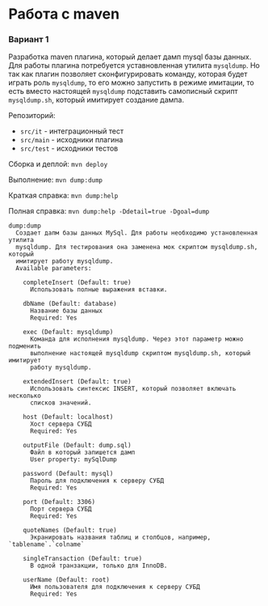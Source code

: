 # Работа с maven
### Вариант 1
Разработка maven плагина, который делает дамп mysql базы данных.
Для работы плагина потребуется уставновленная утилита `mysqldump`.
Но так как плагин позволяет сконфигурировать команду, которая 
будет играть роль `mysqldump`, то его можно запустить в режиме имитации,
то есть вместо настоящей `mysqldump` подставить самописный скрипт 
`mysqldump.sh`, который имитирует создание дампа.

Репозиторий:
* `src/it` - интеграционный тест
* `src/main` - исходники плагина
* `src/test` - исходники тестов

Сборка и деплой: `mvn deploy`

Выполнение: `mvn dump:dump`

Краткая справка: `mvn dump:help`

Полная справка: `mvn dump:help -Ddetail=true -Dgoal=dump`



    dump:dump
      Создает дапм базы данных MySql. Для работы необходимо установленная утилита
      mysqldump. Для тестирования она заменена мок скриптом mysqldump.sh, который
      имитирует работу mysqldump.
      Available parameters:
    
        completeInsert (Default: true)
          Использовать полные выражения вставки.
    
        dbName (Default: database)
          Название базы данных
          Required: Yes
    
        exec (Default: mysqldump)
          Команда для исполнения mysqldump. Через этот параметр можно подменить
          выполнение настоящей mysqldump скриптом mysqldump.sh, который имитирует
          работу mysqldump.
    
        extendedInsert (Default: true)
          Использовать синтексис INSERT, который позволяет включать несколько
          списков значений.
    
        host (Default: localhost)
          Хост сервера СУБД
          Required: Yes
    
        outputFile (Default: dump.sql)
          Файл в который запишется дамп
          User property: mySqlDump
    
        password (Default: mysql)
          Пароль для подключения к серверу СУБД
          Required: Yes
    
        port (Default: 3306)
          Порт сервера СУБД
          Required: Yes
    
        quoteNames (Default: true)
          Экранировать названия таблиц и столбцов, например, `tablename`.`colname`
    
        singleTransaction (Default: true)
          В одной транзакции, только для InnoDB.
    
        userName (Default: root)
          Имя пользователя для подключения к серверу СУБД
          Required: Yes
